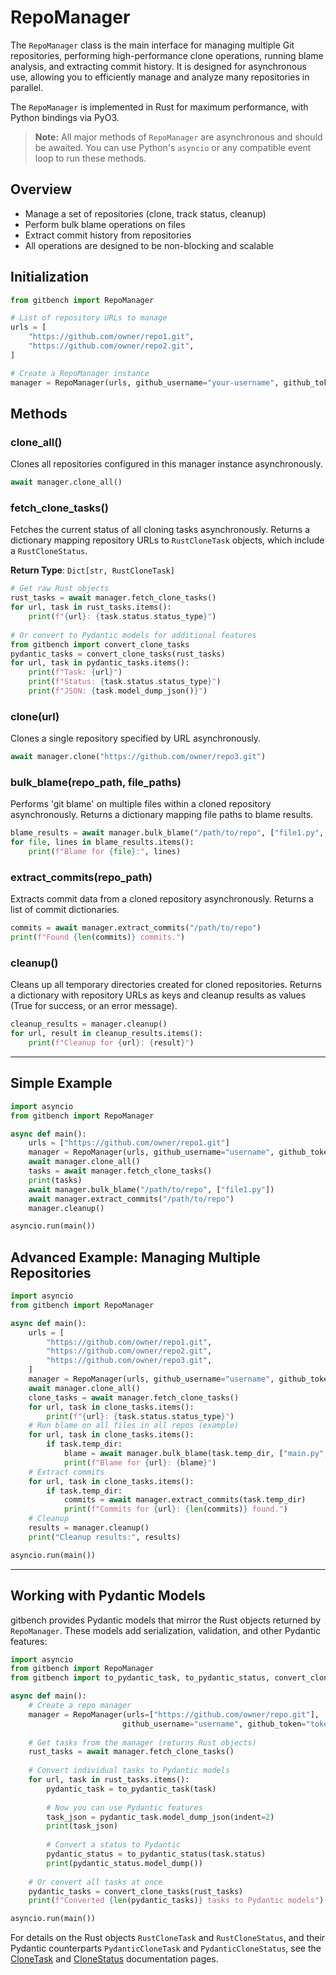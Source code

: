 # RepoManager

The `RepoManager` class is the main interface for managing multiple Git repositories, performing high-performance clone operations, running blame analysis, and extracting commit history. It is designed for asynchronous use, allowing you to efficiently manage and analyze many repositories in parallel.

The `RepoManager` is implemented in Rust for maximum performance, with Python bindings via PyO3.

> **Note:** All major methods of `RepoManager` are asynchronous and should be awaited. You can use Python's `asyncio` or any compatible event loop to run these methods.

## Overview

- Manage a set of repositories (clone, track status, cleanup)
- Perform bulk blame operations on files
- Extract commit history from repositories
- All operations are designed to be non-blocking and scalable

## Initialization

```python
from gitbench import RepoManager

# List of repository URLs to manage
urls = [
    "https://github.com/owner/repo1.git",
    "https://github.com/owner/repo2.git",
]

# Create a RepoManager instance
manager = RepoManager(urls, github_username="your-username", github_token="your-token")
```

## Methods

### clone_all()
Clones all repositories configured in this manager instance asynchronously.

```python
await manager.clone_all()
```

### fetch_clone_tasks()
Fetches the current status of all cloning tasks asynchronously. Returns a dictionary mapping repository URLs to `RustCloneTask` objects, which include a `RustCloneStatus`.

**Return Type**: `Dict[str, RustCloneTask]`

```python
# Get raw Rust objects
rust_tasks = await manager.fetch_clone_tasks()
for url, task in rust_tasks.items():
    print(f"{url}: {task.status.status_type}")
    
# Or convert to Pydantic models for additional features
from gitbench import convert_clone_tasks
pydantic_tasks = convert_clone_tasks(rust_tasks)
for url, task in pydantic_tasks.items():
    print(f"Task: {url}")
    print(f"Status: {task.status.status_type}")
    print(f"JSON: {task.model_dump_json()}")
```

### clone(url)
Clones a single repository specified by URL asynchronously.

```python
await manager.clone("https://github.com/owner/repo3.git")
```

### bulk_blame(repo_path, file_paths)
Performs 'git blame' on multiple files within a cloned repository asynchronously. Returns a dictionary mapping file paths to blame results.

```python
blame_results = await manager.bulk_blame("/path/to/repo", ["file1.py", "file2.py"])
for file, lines in blame_results.items():
    print(f"Blame for {file}:", lines)
```

### extract_commits(repo_path)
Extracts commit data from a cloned repository asynchronously. Returns a list of commit dictionaries.

```python
commits = await manager.extract_commits("/path/to/repo")
print(f"Found {len(commits)} commits.")
```

### cleanup()
Cleans up all temporary directories created for cloned repositories. Returns a dictionary with repository URLs as keys and cleanup results as values (True for success, or an error message).

```python
cleanup_results = manager.cleanup()
for url, result in cleanup_results.items():
    print(f"Cleanup for {url}: {result}")
```

---

## Simple Example

```python
import asyncio
from gitbench import RepoManager

async def main():
    urls = ["https://github.com/owner/repo1.git"]
    manager = RepoManager(urls, github_username="username", github_token="token")
    await manager.clone_all()
    tasks = await manager.fetch_clone_tasks()
    print(tasks)
    await manager.bulk_blame("/path/to/repo", ["file1.py"])
    await manager.extract_commits("/path/to/repo")
    manager.cleanup()

asyncio.run(main())
```

## Advanced Example: Managing Multiple Repositories

```python
import asyncio
from gitbench import RepoManager

async def main():
    urls = [
        "https://github.com/owner/repo1.git",
        "https://github.com/owner/repo2.git",
        "https://github.com/owner/repo3.git",
    ]
    manager = RepoManager(urls, github_username="username", github_token="token")
    await manager.clone_all()
    clone_tasks = await manager.fetch_clone_tasks()
    for url, task in clone_tasks.items():
        print(f"{url}: {task.status.status_type}")
    # Run blame on all files in all repos (example)
    for url, task in clone_tasks.items():
        if task.temp_dir:
            blame = await manager.bulk_blame(task.temp_dir, ["main.py", "utils.py"])
            print(f"Blame for {url}: {blame}")
    # Extract commits
    for url, task in clone_tasks.items():
        if task.temp_dir:
            commits = await manager.extract_commits(task.temp_dir)
            print(f"Commits for {url}: {len(commits)} found.")
    # Cleanup
    results = manager.cleanup()
    print("Cleanup results:", results)

asyncio.run(main())
```

---

## Working with Pydantic Models

gitbench provides Pydantic models that mirror the Rust objects returned by `RepoManager`. These models add serialization, validation, and other Pydantic features:

```python
import asyncio
from gitbench import RepoManager
from gitbench import to_pydantic_task, to_pydantic_status, convert_clone_tasks

async def main():
    # Create a repo manager
    manager = RepoManager(urls=["https://github.com/owner/repo.git"], 
                         github_username="username", github_token="token")
    
    # Get tasks from the manager (returns Rust objects)
    rust_tasks = await manager.fetch_clone_tasks()
    
    # Convert individual tasks to Pydantic models
    for url, task in rust_tasks.items():
        pydantic_task = to_pydantic_task(task)
        
        # Now you can use Pydantic features
        task_json = pydantic_task.model_dump_json(indent=2)
        print(task_json)
        
        # Convert a status to Pydantic
        pydantic_status = to_pydantic_status(task.status)
        print(pydantic_status.model_dump())
    
    # Or convert all tasks at once
    pydantic_tasks = convert_clone_tasks(rust_tasks)
    print(f"Converted {len(pydantic_tasks)} tasks to Pydantic models")

asyncio.run(main())
```

For details on the Rust objects `RustCloneTask` and `RustCloneStatus`, and their Pydantic counterparts `PydanticCloneTask` and `PydanticCloneStatus`, see the [CloneTask](./CloneTask.md) and [CloneStatus](./CloneStatus.md) documentation pages.
